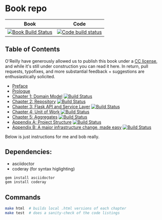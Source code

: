 # Book repo

| Book | Code |
| ---- | ---- |
| [![Book Build Status](https://travis-ci.org/python-leap/book.svg?branch=master)](https://travis-ci.org/python-leap/book) | [![Code build status](https://travis-ci.org/python-leap/code.svg?branch=master)](https://travis-ci.org/python-leap/code) |


## Table of Contents

O'Reilly have generously allowed us to publish this book under a [CC license](license.txt),
and while it's still under construction you can read it here.  In return, pull requests,
typofixes, and more substantial feedback + suggestions are enthusiastically solicited.

* [Preface](preface.asciidoc)
* [Prologue](prologue.asciidoc)
* [Chapter 1: Domain Model](chapter_01_domain_model.asciidoc) [![Build Status](https://travis-ci.org/python-leap/code.svg?branch=chapter_01_domain_model)](https://travis-ci.org/python-leap/code)
* [Chapter 2: Repository](chapter_02_repository.asciidoc) [![Build Status](https://travis-ci.org/python-leap/code.svg?branch=chapter_02_repository)](https://travis-ci.org/python-leap/code)
* [Chapter 3: Flask API and Service Layer](chapter_03_flask_api_and_service_layer.asciidoc) [![Build Status](https://travis-ci.org/python-leap/code.svg?branch=chapter_03_flask_api_and_service_layer)](https://travis-ci.org/python-leap/code)
* [Chapter 4: Unit of Work](chapter_04_uow.asciidoc) [![Build Status](https://travis-ci.org/python-leap/code.svg?branch=chapter_04_uow)](https://travis-ci.org/python-leap/code)
* [Chapter 5: Aggregates](chapter_05_aggregate.asciidoc) [![Build Status](https://travis-ci.org/python-leap/code.svg?branch=chapter_05_aggregate)](https://travis-ci.org/python-leap/code)
* [Appendix A: Project Structure](appendix_project_structure.asciidoc) [![Build Status](https://travis-ci.org/python-leap/code.svg?branch=appendix_project_structure)](https://travis-ci.org/python-leap/code)
* [Appendix B: A major infrastructure change, made easy](appendix_csvs.asciidoc) [![Build Status](https://travis-ci.org/python-leap/code.svg?branch=appendix_csvs)](https://travis-ci.org/python-leap/code)


Below is just instructions for me and bob really.

## Dependencies:

* asciidoctor
* coderay (for syntax higlighting)

```sh
gem install asciidoctor
gem install coderay
```


## Commands

```sh
make html  # builds local .html versions of each chapter
make test  # does a sanity-check of the code listings
```

